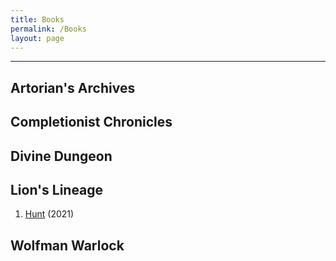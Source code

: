 ```yaml
---
title: Books
permalink: /Books
layout: page
---
```


---
## Artorian's Archives

## Completionist Chronicles

## Divine Dungeon

## Lion's Lineage
1) [Hunt](_Books/Hunt.md) (2021)

## Wolfman Warlock